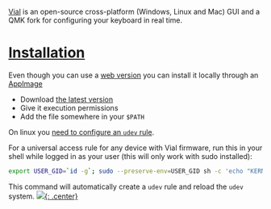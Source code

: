 [Vial](https://get.vial.today/) is an open-source cross-platform (Windows, Linux and Mac) GUI and a QMK fork for configuring your keyboard in real time.

# [Installation](https://get.vial.today/download/)

Even though you can use a [web version](https://vial.rocks/) you can install it locally through an [AppImage](https://itsfoss.com/use-appimage-linux/)

- Download [the latest version](https://get.vial.today/download/)
- Give it execution permissions
- Add the file somewhere in your `$PATH`

On linux you [need to configure an `udev` rule](https://get.vial.today/manual/linux-udev.html).

For a universal access rule for any device with Vial firmware, run this in your shell while logged in as your user (this will only work with sudo installed):

```bash
export USER_GID=`id -g`; sudo --preserve-env=USER_GID sh -c 'echo "KERNEL==\"hidraw*\", SUBSYSTEM==\"hidraw\", ATTRS{serial}==\"*vial:f64c2b3c*\", MODE=\"0660\", GROUP=\"$USER_GID\", TAG+=\"uaccess\", TAG+=\"udev-acl\"" > /etc/udev/rules.d/99-vial.rules && udevadm control --reload && udevadm trigger'
```

This command will automatically create a `udev` rule and reload the `udev` system.
[![](not-by-ai.svg){: .center}](https://notbyai.fyi)
